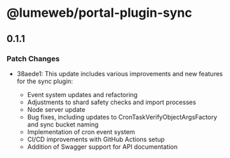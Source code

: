 # @lumeweb/portal-plugin-sync

## 0.1.1

### Patch Changes

- 38aede1: This update includes various improvements and new features for the sync plugin:

  - Event system updates and refactoring
  - Adjustments to shard safety checks and import processes
  - Node server update
  - Bug fixes, including updates to CronTaskVerifyObjectArgsFactory and sync bucket naming
  - Implementation of cron event system
  - CI/CD improvements with GitHub Actions setup
  - Addition of Swagger support for API documentation
